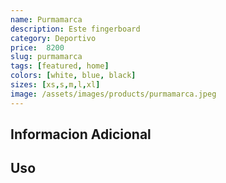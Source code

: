 ```yaml
---
name: Purmamarca
description: Este fingerboard
category: Deportivo
price:  8200
slug: purmamarca
tags: [featured, home]
colors: [white, blue, black]
sizes: [xs,s,m,l,xl]
image: /assets/images/products/purmamarca.jpeg
---
```


## Informacion Adicional

## Uso